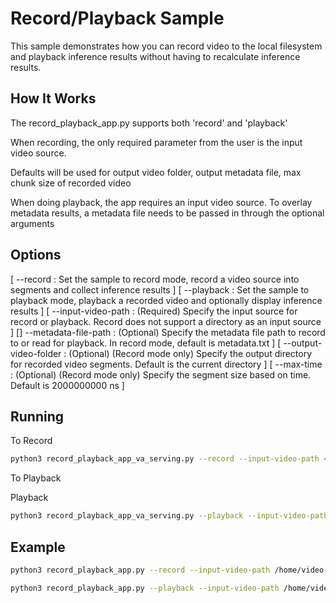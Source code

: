 # Record/Playback Sample

This sample demonstrates how you can record video to the local filesystem and playback inference results without having to recalculate inference results.

## How It Works

The record_playback_app.py supports both 'record' and 'playback'

When recording, the only required parameter from the user is the input video source. 

Defaults will be used for output video folder, output metadata file, max chunk size of recorded video

When doing playback, the app requires an input video source. To overlay metadata results, a metadata file needs to be passed in through the optional arguments

## Options

[ --record : Set the sample to record mode, record a video source into segments and collect inference results ]
[ --playback : Set the sample to playback mode, playback a recorded video and optionally display inference results ]
[ --input-video-path : (Required) Specify the input source for record or playback. Record does not support a directory as an input source ]
[] --metadata-file-path : (Optional) Specify the metadata file path to record to or read for playback. In record mode, default is metadata.txt ]
[ --output-video-folder : (Optional) (Record mode only) Specify the output directory for recorded video segments. Default is the current directory ]
[ --max-time : (Optional) (Record mode only) Specify the segment size based on time. Default is 2000000000 ns ] 

## Running

To Record

```sh
python3 record_playback_app_va_serving.py --record --input-video-path <VIDEO_PATH> --metadata-file-path <METADATA_PATH>
```

To Playback

Playback
```sh
python3 record_playback_app_va_serving.py --playback --input-video-path <VIDEO_PATH> --metadata-file-path <METADATA_PATH>
```

## Example
```sh
python3 record_playback_app.py --record --input-video-path /home/video-analytics-serving/samples/bottle_detection.mp4

python3 record_playback_app.py --playback --input-video-path /home/video-analytics-serving/samples/bottle_detection.mp4 --metadata-file-path /home/video-analytics-serving/samples/record_playback/metadata.txt
```


